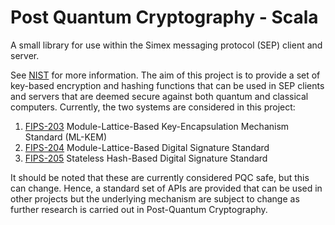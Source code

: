 # Post Quantum Cryptography - Scala #

A small library for use within the Simex messaging protocol (SEP) client and server.

See [NIST](https://csrc.nist.gov/projects/post-quantum-cryptography) for more information.
The aim of this project is to provide a set of key-based encryption and hashing functions that can be used in SEP clients and servers that are deemed secure against both quantum and classical computers. Currently, the two systems are considered in this project:

1. [FIPS-203](https://csrc.nist.gov/pubs/fips/203/final) Module-Lattice-Based Key-Encapsulation Mechanism Standard (ML-KEM)
2. [FIPS-204](https://csrc.nist.gov/pubs/fips/204/final) Module-Lattice-Based Digital Signature Standard
3. [FIPS-205](https://csrc.nist.gov/pubs/fips/205/final) Stateless Hash-Based Digital Signature Standard

It should be noted that these are currently considered PQC safe, but this can change. Hence, a standard set of APIs are provided that can be used in other projects but the underlying mechanism are subject to change as further research is carried out in Post-Quantum Cryptography.
